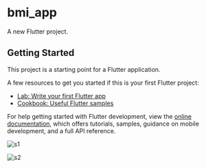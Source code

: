 # bmi_app

A new Flutter project.

## Getting Started

This project is a starting point for a Flutter application.

A few resources to get you started if this is your first Flutter project:

- [Lab: Write your first Flutter app](https://docs.flutter.dev/get-started/codelab)
- [Cookbook: Useful Flutter samples](https://docs.flutter.dev/cookbook)

For help getting started with Flutter development, view the
[online documentation](https://docs.flutter.dev/), which offers tutorials,
samples, guidance on mobile development, and a full API reference.


![s1](https://user-images.githubusercontent.com/42083123/211391900-ee2c851e-3721-4c17-b4b1-7b1612fd21a9.png)



![s2](https://user-images.githubusercontent.com/42083123/211391295-cec90462-0430-4cc1-96cb-ba265ff1e0ef.png)



